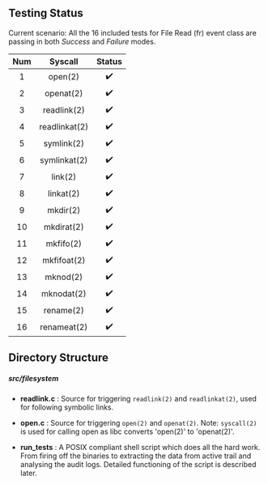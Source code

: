 
## Testing Status

Current scenario: All the 16 included tests for File Read (fr) event class are passing in both *Success* and *Failure* modes.

|  Num  |	Syscall	 |  Status
|:-----:|:---------:|:-----------------:
1       |open(2)	|:heavy_check_mark:
2       |openat(2)	|:heavy_check_mark:
3       |readlink(2)  |:heavy_check_mark:
4       |readlinkat(2)|:heavy_check_mark:
5       |symlink(2)	 	  |:heavy_check_mark:
6       |symlinkat(2)		|:heavy_check_mark:
7       |link(2)  |:heavy_check_mark:
8       |linkat(2)|:heavy_check_mark:
9       |mkdir(2)	 	  |:heavy_check_mark:
10       |mkdirat(2)		|:heavy_check_mark:
11       |mkfifo(2)  |:heavy_check_mark:
12       |mkfifoat(2)|:heavy_check_mark:
13       |mknod(2)  |:heavy_check_mark:
14       |mknodat(2)|:heavy_check_mark:
15       |rename(2)|:heavy_check_mark:
16       |renameat(2)|:heavy_check_mark:

## Directory Structure

##### src/filesystem
* **readlink.c** : Source for triggering `readlink(2)` and `readlinkat(2)`, used for following symbolic links.

* **open.c** : Source for triggering `open(2)` and `openat(2)`. Note: `syscall(2)` is used for calling open as libc converts 'open(2)' to 'openat(2)'.

* **run\_tests** : A POSIX compliant shell script which does all the hard work. From firing off the binaries to extracting the data from active trail and analysing the audit logs. Detailed functioning of the script is described later.
